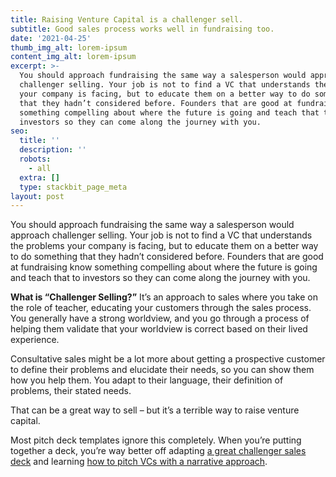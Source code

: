 ```yaml
---
title: Raising Venture Capital is a challenger sell.
subtitle: Good sales process works well in fundraising too.
date: '2021-04-25'
thumb_img_alt: lorem-ipsum
content_img_alt: lorem-ipsum
excerpt: >-
  You should approach fundraising the same way a salesperson would approach
  challenger selling. Your job is not to find a VC that understands the problems
  your company is facing, but to educate them on a better way to do something
  that they hadn’t considered before. Founders that are good at fundraising know
  something compelling about where the future is going and teach that to
  investors so they can come along the journey with you.
seo:
  title: ''
  description: ''
  robots:
    - all
  extra: []
  type: stackbit_page_meta
layout: post
---
```

You should approach fundraising the same way a salesperson would approach challenger selling. Your job is not to find a VC that understands the problems your company is facing, but to educate them on a better way to do something that they hadn’t considered before. Founders that are good at fundraising know something compelling about where the future is going and teach that to investors so they can come along the journey with you.

**What is “Challenger Selling?”**
It’s an approach to sales where you take on the role of teacher, educating your customers through the sales process. You generally have a strong worldview, and you go through a process of helping them validate that your worldview is correct based on their lived experience.

Consultative sales might be a lot more about getting a prospective customer to define their problems and elucidate their needs, so you can show them how you help them. You adapt to their language, their definition of problems, their stated needs.

That can be a great way to sell – but it’s a terrible way to raise venture capital.

Most pitch deck templates ignore this completely. When you’re putting together a deck, you’re way better off adapting [a great challenger sales deck](https://medium.com/the-mission/the-greatest-sales-deck-ive-ever-seen-4f4ef3391ba0) and learning [how to pitch VCs with a narrative approach](http://www.tyler.is/essays/how-to-pitch).
